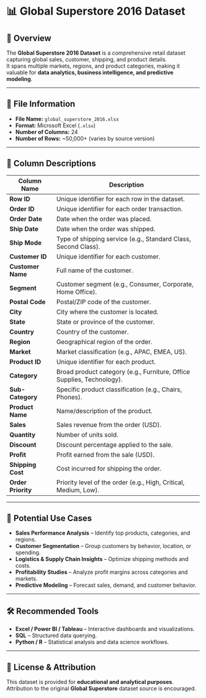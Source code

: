 # 📊 Global Superstore 2016 Dataset  

## **📌 Overview**  
The **Global Superstore 2016 Dataset** is a comprehensive retail dataset capturing global sales, customer, shipping, and product details.  
It spans multiple markets, regions, and product categories, making it valuable for **data analytics, business intelligence, and predictive modeling**.  

---

## **📂 File Information**  
- **File Name:** `global_superstore_2016.xlsx`  
- **Format:** Microsoft Excel (`.xlsx`)  
- **Number of Columns:** 24  
- **Number of Rows:** ~50,000+ (varies by source version)  

---

## **📑 Column Descriptions**  

| **Column Name**   | **Description** |
|-------------------|-----------------|
| **Row ID**        | Unique identifier for each row in the dataset. |
| **Order ID**      | Unique identifier for each order transaction. |
| **Order Date**    | Date when the order was placed. |
| **Ship Date**     | Date when the order was shipped. |
| **Ship Mode**     | Type of shipping service (e.g., Standard Class, Second Class). |
| **Customer ID**   | Unique identifier for each customer. |
| **Customer Name** | Full name of the customer. |
| **Segment**       | Customer segment (e.g., Consumer, Corporate, Home Office). |
| **Postal Code**   | Postal/ZIP code of the customer. |
| **City**          | City where the customer is located. |
| **State**         | State or province of the customer. |
| **Country**       | Country of the customer. |
| **Region**        | Geographical region of the order. |
| **Market**        | Market classification (e.g., APAC, EMEA, US). |
| **Product ID**    | Unique identifier for each product. |
| **Category**      | Broad product category (e.g., Furniture, Office Supplies, Technology). |
| **Sub-Category**  | Specific product classification (e.g., Chairs, Phones). |
| **Product Name**  | Name/description of the product. |
| **Sales**         | Sales revenue from the order (USD). |
| **Quantity**      | Number of units sold. |
| **Discount**      | Discount percentage applied to the sale. |
| **Profit**        | Profit earned from the sale (USD). |
| **Shipping Cost** | Cost incurred for shipping the order. |
| **Order Priority**| Priority level of the order (e.g., High, Critical, Medium, Low). |

---

## **🎯 Potential Use Cases**  
- **Sales Performance Analysis** – Identify top products, categories, and regions.  
- **Customer Segmentation** – Group customers by behavior, location, or spending.  
- **Logistics & Supply Chain Insights** – Optimize shipping methods and costs.  
- **Profitability Studies** – Analyze profit margins across categories and markets.  
- **Predictive Modeling** – Forecast sales, demand, and customer behavior.  

---

## **🛠 Recommended Tools**  
- **Excel / Power BI / Tableau** – Interactive dashboards and visualizations.  
- **SQL** – Structured data querying.  
- **Python / R** – Statistical analysis and data science workflows.  

---

## **📜 License & Attribution**  
This dataset is provided for **educational and analytical purposes**.  
Attribution to the original **Global Superstore** dataset source is encouraged.  
